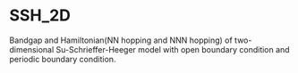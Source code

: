 # SSH_2D
Bandgap and Hamiltonian(NN hopping and NNN hopping) of two-dimensional Su-Schrieffer-Heeger model with open boundary condition and periodic boundary condition.
